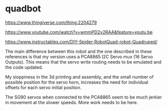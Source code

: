 # quadbot
https://www.thingiverse.com/thing:2204279

https://www.youtube.com/watch?v=wmmPD2v2RAA&feature=youtu.be

https://www.instructables.com/DIY-Spider-RobotQuad-robot-Quadruped/

The main difference between this robot and the one described in these
references is that my version uses a PCA8865 I2C Servo mux (16 Servo Outputs).
This means that the servo write routing needs to be emulated and the code
updated.

My sloppiness in the 3d printing and assembly, and the small number of
possible position for the servo horn, increases the need for individual 
offsets for each servo initial position.

The SG90 servos when connected to the PCA8865 seem to be much jerkier in 
movement at the slower speeds.  More work needs to be here.

